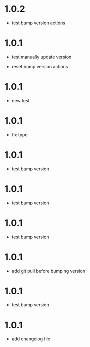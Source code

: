 # 1.0.2
* test bump version actions
# 1.0.1
* test manually update version

* reset bump version actions
# 1.0.1
* new test
# 1.0.1
* fix typo
# 1.0.1
* test bump version
# 1.0.1
* test bump version
# 1.0.1
* test bump version
# 1.0.1
* add git pull before bumping version
# 1.0.1
* test bump version
# 1.0.1
* add changelog file
